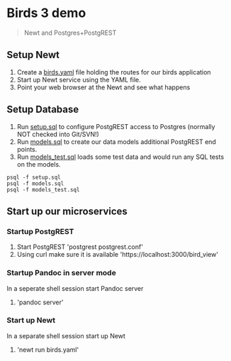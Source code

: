 
# Birds 3 demo

> Newt and Postgres+PostgREST

## Setup Newt

1. Create a [birds.yaml](birds.yaml) file holding the routes for our birds application
2. Start up Newt service using the YAML file.
3. Point your web browser at the Newt and see what happens

## Setup Database

1. Run [setup.sql](setup.sql) to configure PostgREST access to Postgres (normally NOT checked into Git/SVN!)
2. Run [models.sql](models.sql) to create our data models additional PostgREST end points.
3. Run [models_test.sql](models_test.sql) loads some test data and would run any SQL tests on the models.

~~~
psql -f setup.sql
psql -f models.sql
psql -f models_test.sql
~~~

## Start up our microservices

### Startup PostgREST

1. Start PostgREST 'postgrest postgrest.conf'
2. Using curl make sure it is available 'https://localhost:3000/bird_view'

### Startup Pandoc in server mode

In a seperate shell session start Pandoc server

1. 'pandoc server'

### Start up Newt

In a separate shell session start up Newt

1. 'newt run birds.yaml'


